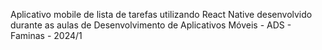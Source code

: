 Aplicativo mobile de lista de tarefas utilizando React Native desenvolvido durante as aulas de Desenvolvimento de Aplicativos Móveis - ADS - Faminas - 2024/1

